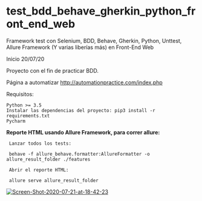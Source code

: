 # test_bdd_behave_gherkin_python_front_end_web
Framework test con Selenium, BDD, Behave, Gherkin, Python, Unttest, Allure Framework (Y varias liberías más) en Front-End Web

Inicio 20/07/20

Proyecto con el fin de practicar BDD.

Página a automatizar http://automationpractice.com/index.php

Requisitos:

    Python >= 3.5
    Instalar las dependencias del proyecto: pip3 install -r requirements.txt
    Pycharm
    

**Reporte HTML usando Allure Framework, para correr allure:**

     Lanzar todos los tests:

     behave -f allure_behave.formatter:AllureFormatter -o allure_result_folder ./features
     
     Abrir el reporte HTML:

     allure serve allure_result_folder
 
 <a href="https://ibb.co/9HgWKBp"><img src="https://i.ibb.co/MkS7wKg/Screen-Shot-2020-07-21-at-18-42-23.png" alt="Screen-Shot-2020-07-21-at-18-42-23" border="0"></a>


